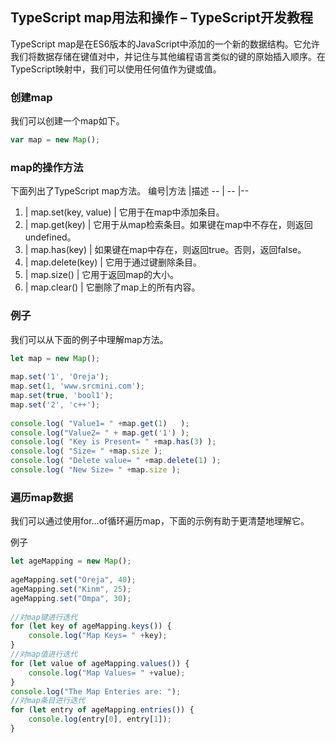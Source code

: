 ## TypeScript map用法和操作 – TypeScript开发教程

TypeScript map是在ES6版本的JavaScript中添加的一个新的数据结构。它允许我们将数据存储在键值对中，并记住与其他编程语言类似的键的原始插入顺序。在TypeScript映射中，我们可以使用任何值作为键或值。

### 创建map

我们可以创建一个map如下。
```typescript
var map = new Map();  
```

### map的操作方法
下面列出了TypeScript map方法。
 编号|方法 |描述
 -- | -- |--
 1. | map.set(key, value)	 | 它用于在map中添加条目。
 2. | map.get(key) | 它用于从map检索条目。如果键在map中不存在，则返回undefined。
 3. | map.has(key) | 如果键在map中存在，则返回true。否则，返回false。
 4. | map.delete(key) | 它用于通过键删除条目。
 5. |  map.size() | 它用于返回map的大小。
 6. |  map.clear() | 它删除了map上的所有内容。
### 例子
我们可以从下面的例子中理解map方法。

```typescript
let map = new Map();  
  
map.set('1', 'Oreja');     
map.set(1, 'www.srcmini.com');       
map.set(true, 'bool1');   
map.set('2', 'c++');  
  
console.log( "Value1= " +map.get(1)   );   
console.log("Value2= " + map.get('1') );   
console.log( "Key is Present= " +map.has(3) );   
console.log( "Size= " +map.size );   
console.log( "Delete value= " +map.delete(1) );   
console.log( "New Size= " +map.size );  
```

### 遍历map数据

我们可以通过使用for…of循环遍历map，下面的示例有助于更清楚地理解它。

例子

```typescript
let ageMapping = new Map();  
   
ageMapping.set("Oreja", 40);  
ageMapping.set("Kinm", 25);  
ageMapping.set("Ompa", 30);  
   
//对map键进行迭代
for (let key of ageMapping.keys()) {  
    console.log("Map Keys= " +key);          
}  
//对map值进行迭代
for (let value of ageMapping.values()) {  
    console.log("Map Values= " +value);      
}  
console.log("The Map Enteries are: ");   
//对map条目进行迭代 
for (let entry of ageMapping.entries()) {  
    console.log(entry[0], entry[1]);   
}  
```









